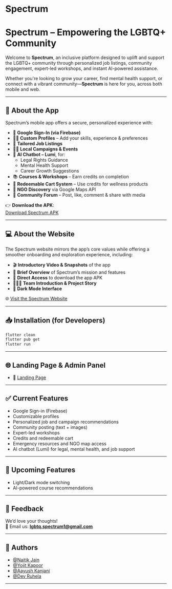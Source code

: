 # Spectrum

# Spectrum – Empowering the LGBTQ+ Community

Welcome to **Spectrum**, an inclusive platform designed to uplift and support the LGBTQ+ community through personalized job listings, community engagement, expert-led workshops, and instant AI-powered assistance.

Whether you're looking to grow your career, find mental health support, or connect with a vibrant community—**Spectrum** is here for you, across both mobile and web.

---

## 📱 About the App

Spectrum’s mobile app offers a secure, personalized experience with:

- 🔐 **Google Sign-In (via Firebase)**
- 🧑‍💻 **Custom Profiles** – Add your skills, experience & preferences
- 💼 **Tailored Job Listings**
- 🏳️‍🌈 **Local Campaigns & Events**
- 🧠 **AI Chatbot – Lumi**, for:
  - Legal Rights Guidance
  - Mental Health Support
  - Career Growth Suggestions
- 📚 **Courses & Workshops** – Earn credits on completion
- 🛒 **Redeemable Cart System** – Use credits for wellness products
- 🧭 **NGO Discovery** via Google Maps API
- 📢 **Community Forum** – Post, like, comment & share with media

👉 **Download the APK**:  
[Download Spectrum APK](https://drive.google.com/file/d/13WLd_nN9BE56JxYhej5pbVDOxXB3z0O4/view?usp=sharing)

---

## 💻 About the Website

The Spectrum website mirrors the app’s core values while offering a smoother onboarding and exploration experience, including:

- 🎬 **Introductory Video & Snapshots** of the app  
- 🧾 **Brief Overview** of Spectrum’s mission and features  
- 🔗 **Direct Access** to download the app APK  
- 🧑‍🤝‍🧑 **Team Introduction & Project Story**  
- 🌙 **Dark Mode Interface**  

🌐 [Visit the Spectrum Website](https://spectrum-olive-ten.vercel.app/)

---


## 📥 Installation (for Developers)

```bash
flutter clean
flutter pub get
flutter run
```

---

## 🌐 Landing Page & Admin Panel

- 🔗 [Landing Page](https://spectrum-eight-bice.vercel.app/)


---

## ✅ Current Features

- Google Sign-in (Firebase)
- Customizable profiles
- Personalized job and campaign recommendations
- Community posting (text + images)
- Expert-led workshops
- Credits and redeemable cart
- Emergency resources and NGO map access
- AI chatbot (Lumi) for legal, mental health, and job support

---

## 🚀 Upcoming Features

- Light/Dark mode switching  
- AI-powered course recommendations  

---

## 🧠 Feedback

We’d love your thoughts!  
📧 Email us: **lgbtq.spectrum1@gmail.com**

---

## 👥 Authors

- [@Naitik Jain](https://github.com/ParadoxNJ005)  
- [@Yojit Kapoor](https://github.com/your-profile)  
- [@Aayush Kanjani](https://github.com/your-profile)  
- [@Dev Ruhela](https://github.com/your-profile)

---

```

